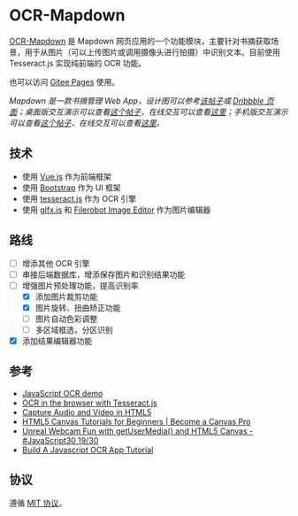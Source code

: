 
# OCR-Mapdown

[OCR-Mapdown](https://benbinbin.github.io/OCR-MapDown/) 是 Mapdown 网页应用的一个功能模块，主要针对书摘获取场景，用于从图片（可以上传图片或调用摄像头进行拍摄）中识别文本。目前使用 Tesseract.js 实现纯前端的 OCR 功能。

也可以访问 [Gitee Pages](https://benbinbin.gitee.io/ocr-mapdown) 使用。

*Mapdown 是一款书摘管理 Web App，设计图可以参考[该帖子](https://twitter.com/Benbinbin_fun/status/1341417515033903105)或 [Dribbble 页面](https://dribbble.com/BinBinDesign)；桌面版交互演示可以查看[这个帖子](https://weibo.com/tv/show/1034:4585086700421226)，在线交互可以查看[这里](https://www.figma.com/proto/QSAKQLMvNcrrzuUucUHAC7/MapDown?node-id=184%3A900)；手机版交互演示可以查看[这个帖子](https://weibo.com/tv/show/1034:4585086473928725)，在线交互可以查看[这里](https://www.figma.com/proto/QSAKQLMvNcrrzuUucUHAC7/MapDown?node-id=277%3A1502)。*

## 技术

* 使用 [Vue.js](https://cn.vuejs.org/) 作为前端框架
* 使用 [Bootstrap](https://getbootstrap.com/) 作为 UI 框架
* 使用 [tesseract.js](https://tesseract.projectnaptha.com/) 作为 OCR 引擎
* 使用 [glfx.js](http://evanw.github.io/glfx.js/) 和 [Filerobot Image Editor](https://scaleflex.github.io/filerobot-image-editor/) 作为图片编辑器

## 路线
- [ ] 增添其他 OCR 引擎
- [ ] 串接后端数据库，增添保存图片和识别结果功能
- [ ] 增强图片预处理功能，提高识别率
    - [x] 添加图片裁剪功能
    - [x] 图片旋转、扭曲矫正功能
    - [ ] 图片自动色彩调整
    - [ ] 多区域框选，分区识别
- [x] 添加结果编辑器功能

## 参考
* [JavaScript OCR demo](https://kdzwinel.github.io/JS-OCR-demo/)
* [OCR in the browser with Tesseract.js](https://golb.hplar.ch/2019/07/ocr-with-tesseractjs.html)
* [Capture Audio and Video in HTML5](https://www.html5rocks.com/en/tutorials/getusermedia/intro/)
* [HTML5 Canvas Tutorials for Beginners | Become a Canvas Pro](https://youtube.com/playlist?list=PLpPnRKq7eNW3We9VdCfx9fprhqXHwTPXL)
* [Unreal Webcam Fun with getUserMedia() and HTML5 Canvas - #JavaScript30 19/30](https://youtu.be/ElWFcBlVk-o)
* [Build A Javascript OCR App Tutorial](https://youtu.be/a1I3tcALTlc)


## 协议
遵循 [MIT 协议](https://github.com/Benbinbin/OCR-MapDown/blob/main/LICENSE)。